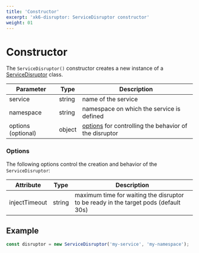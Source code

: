 ```yaml
---
title: 'Constructor'
excerpt: 'xk6-disruptor: ServiceDisruptor constructor'
weight: 01
---
```


# Constructor

The `ServiceDisruptor()` constructor creates a new instance of a [ServiceDisruptor](https://grafana.com/docs/k6/<K6_VERSION>/javascript-api/xk6-disruptor/servicedisruptor) class.

| Parameter          | Type   | Description                                                       |
| ------------------ | ------ | ----------------------------------------------------------------- |
| service            | string | name of the service                                               |
| namespace          | string | namespace on which the service is defined                         |
| options (optional) | object | [options](#options) for controlling the behavior of the disruptor |

### Options

The following options control the creation and behavior of the `ServiceDisruptor`:

| Attribute     | Type   | Description                                                                         |
| ------------- | ------ | ----------------------------------------------------------------------------------- |
| injectTimeout | string | maximum time for waiting the disruptor to be ready in the target pods (default 30s) |

## Example

<!-- eslint-skip -->

```javascript
const disruptor = new ServiceDisruptor('my-service', 'my-namespace');
```
